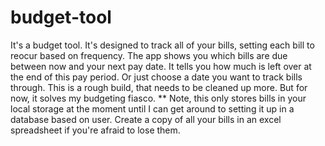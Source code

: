 # budget-tool
It's a budget tool. It's designed to track all of your bills, setting each bill to reocur based on frequency. The app shows you which bills are due between now and your next pay date. It tells you how much is left over at the end of this pay period. Or just choose a date you want to track bills through. This is a rough build, that needs to be cleaned up more. But for now, it solves my budgeting fiasco. ** Note, this only stores bills in your local storage at the moment until I can get around to setting it up in a database based on user. Create a copy of all your bills in an excel spreadsheet if you're afraid to lose them.
